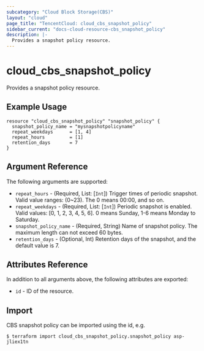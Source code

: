 ```yaml
---
subcategory: "Cloud Block Storage(CBS)"
layout: "cloud"
page_title: "TencentCloud: cloud_cbs_snapshot_policy"
sidebar_current: "docs-cloud-resource-cbs_snapshot_policy"
description: |-
  Provides a snapshot policy resource.
---
```


# cloud_cbs_snapshot_policy

Provides a snapshot policy resource.

## Example Usage

```hcl
resource "cloud_cbs_snapshot_policy" "snapshot_policy" {
  snapshot_policy_name = "mysnapshotpolicyname"
  repeat_weekdays      = [1, 4]
  repeat_hours         = [1]
  retention_days       = 7
}
```

## Argument Reference

The following arguments are supported:

* `repeat_hours` - (Required, List: [`Int`]) Trigger times of periodic snapshot. Valid value ranges: (0~23). The 0 means 00:00, and so on.
* `repeat_weekdays` - (Required, List: [`Int`]) Periodic snapshot is enabled. Valid values: [0, 1, 2, 3, 4, 5, 6]. 0 means Sunday, 1-6 means Monday to Saturday.
* `snapshot_policy_name` - (Required, String) Name of snapshot policy. The maximum length can not exceed 60 bytes.
* `retention_days` - (Optional, Int) Retention days of the snapshot, and the default value is 7.

## Attributes Reference

In addition to all arguments above, the following attributes are exported:

* `id` - ID of the resource.



## Import

CBS snapshot policy can be imported using the id, e.g.

```
$ terraform import cloud_cbs_snapshot_policy.snapshot_policy asp-jliex1tn
```

